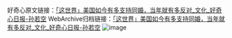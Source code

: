 好奇心原文链接：[「这世界」美国如今有多支持同婚，当年就有多反对_文化_好奇心日报-孙若空](https://www.qdaily.com/articles/8791.html)
WebArchive归档链接：[「这世界」美国如今有多支持同婚，当年就有多反对_文化_好奇心日报-孙若空](http://web.archive.org/web/20190623153442/https://www.qdaily.com/articles/8791.html)
![image](http://ww3.sinaimg.cn/large/007d5XDpgy1g3vdtlr5unj30u053p4qp)